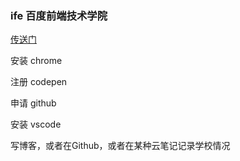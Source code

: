 ### ife 百度前端技术学院

[传送门](http://ife.baidu.com/course/detail/id/28)

安装 chrome

注册 codepen

申请 github

安装 vscode

写博客，或者在Github，或者在某种云笔记记录学校情况